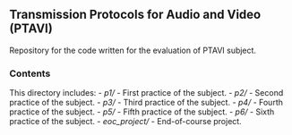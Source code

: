 Transmission Protocols for Audio and Video (PTAVI)
---

Repository for the code written for the evaluation of PTAVI subject.

### Contents

This directory includes:
    - _p1/_ - First practice of the subject.
    - _p2/_ - Second practice of the subject.
    - _p3/_ - Third practice of the subject.
    - _p4/_ - Fourth practice of the subject.
    - _p5/_ - Fifth practice of the subject.
    - _p6/_ - Sixth practice of the subject.
    - _eoc\_project/_ - End-of-course project.

